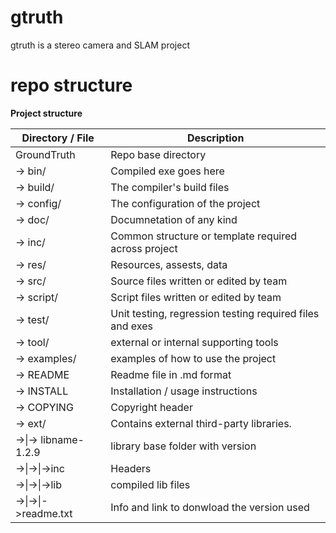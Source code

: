 # gtruth
gtruth is a stereo camera and SLAM project

# repo structure
**Project structure**

| Directory / File | Description |
| ---------------- | ----------- |
| GroundTruth | Repo base directory |
| -> bin/     | Compiled exe goes here |
| -> build/   | The compiler's build files |
| -> config/ | The configuration of the project |
| -> doc/ | Documnetation of any kind |
| -> inc/ | Common structure or template required across project | 
| -> res/ | Resources, assests, data | 
| -> src/ | Source files written or edited by team | 
| -> script/ | Script files written or edited by team |
| -> test/ |Unit testing, regression testing required files and exes | 
| -> tool/ | external or internal supporting tools |
| -> examples/ | examples of how to use the project |
| -> README | Readme file in .md format |
| -> INSTALL | Installation / usage instructions |
| -> COPYING | Copyright header |
| -> ext/ | Contains external third-party libraries. |
| ->\|-> libname-1.2.9 | library base folder with version |
| ->\|->\|->inc | Headers |
| ->\|->\|->lib | compiled lib files |
| ->\|->\|->readme.txt | Info and link to donwload the version used |


